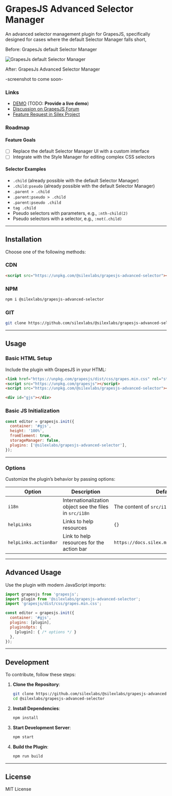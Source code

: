 # GrapesJS Advanced Selector Manager

An advanced selector management plugin for GrapesJS, specifically designed for cases where the default Selector Manager falls short, 

Before: GrapesJs default Selector Manager

![GrapesJs default Selector Manager](https://github.com/user-attachments/assets/dcd85a63-78f4-4bb9-bde3-06009b02ae68)

After: GrapesJs Advanced Selector Manager

-screenshot to come soon-


### Links

- [DEMO](##) (TODO: **Provide a live demo**)
- [Discussion on GrapesJS Forum](https://github.com/GrapesJS/grapesjs/discussions/5262)
- [Feature Request in Silex Project](https://github.com/silexlabs/Silex/issues/1496)

### Roadmap

#### Feature Goals

- [ ] Replace the default Selector Manager UI with a custom interface
- [ ] Integrate with the Style Manager for editing complex CSS selectors

#### Selector Examples

- `.child` (already possible with the default Selector Manager)
- `.child:pseudo` (already possible with the default Selector Manager)
- `.parent > .child`
- `.parent:pseudo > .child`
- `.parent:pseudo .child`
- `tag .child`
- Pseudo selectors with parameters, e.g., `:nth-child(2)`
- Pseudo selectors with a selector, e.g., `:not(.child)`

---

## Installation

Choose one of the following methods:

### CDN
```html
<script src="https://unpkg.com/@silexlabs/grapesjs-advanced-selector"></script>
```

### NPM
```bash
npm i @silexlabs/grapesjs-advanced-selector
```

### GIT
```bash
git clone https://github.com/silexlabs/@silexlabs/grapesjs-advanced-selector.git
```

---

## Usage

### Basic HTML Setup
Include the plugin with GrapesJS in your HTML:

```html
<link href="https://unpkg.com/grapesjs/dist/css/grapes.min.css" rel="stylesheet">
<script src="https://unpkg.com/grapesjs"></script>
<script src="https://unpkg.com/@silexlabs/grapesjs-advanced-selector"></script>

<div id="gjs"></div>
```

### Basic JS Initialization
```js
const editor = grapesjs.init({
  container: '#gjs',
  height: '100%',
  fromElement: true,
  storageManager: false,
  plugins: ['@silexlabs/grapesjs-advanced-selector'],
});
```

---

### Options

Customize the plugin’s behavior by passing options:

| Option      | Description                            | Default          |
|-------------|----------------------------------------|------------------|
| `i18n`      | Internationalization object see the files in `src/i18n` | The content of `src/i18n/en.ts` |
| `helpLinks` | Links to help resources                | `{}`             |
| `helpLinks.actionBar` | Link to help resources for the action bar | `https://docs.silex.me/en/user/selectors` |

---

## Advanced Usage

Use the plugin with modern JavaScript imports:

```js
import grapesjs from 'grapesjs';
import plugin from '@silexlabs/grapesjs-advanced-selector';
import 'grapesjs/dist/css/grapes.min.css';

const editor = grapesjs.init({
  container: '#gjs',
  plugins: [plugin],
  pluginsOpts: {
    [plugin]: { /* options */ }
  },
});
```

---

## Development

To contribute, follow these steps:

1. **Clone the Repository**:
   ```bash
   git clone https://github.com/silexlabs/@silexlabs/grapesjs-advanced-selector.git
   cd @silexlabs/grapesjs-advanced-selector
   ```

2. **Install Dependencies**:
   ```bash
   npm install
   ```

3. **Start Development Server**:
   ```bash
   npm start
   ```

4. **Build the Plugin**:
   ```bash
   npm run build
   ```

---

## License

MIT License

